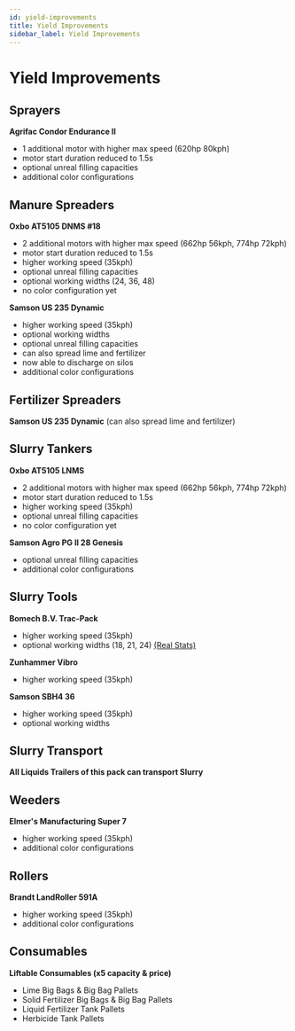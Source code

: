 ```yaml
---
id: yield-improvements
title: Yield Improvements
sidebar_label: Yield Improvements
---
```

# Yield Improvements

## Sprayers

**Agrifac Condor Endurance II**
- 1 additional motor with higher max speed (620hp 80kph)
- motor start duration reduced to 1.5s
- optional unreal filling capacities
- additional color configurations

## Manure Spreaders

**Oxbo AT5105 DNMS #18**
- 2 additional motors with higher max speed (662hp 56kph, 774hp 72kph)
- motor start duration reduced to 1.5s
- higher working speed (35kph)
- optional unreal filling capacities
- optional working widths (24, 36, 48)
- no color configuration yet

**Samson US 235 Dynamic**
- higher working speed (35kph)
- optional working widths
- optional unreal filling capacities
- can also spread lime and fertilizer
- now able to discharge on silos
- additional color configurations

## Fertilizer Spreaders

**Samson US 235 Dynamic** (can also spread lime and fertilizer)

## Slurry Tankers

**Oxbo AT5105 LNMS**
- 2 additional motors with higher max speed (662hp 56kph, 774hp 72kph)
- motor start duration reduced to 1.5s
- higher working speed (35kph)
- optional unreal filling capacities
- no color configuration yet

**Samson Agro PG II 28 Genesis**
- optional unreal filling capacities
- additional color configurations

## Slurry Tools

**Bomech B.V. Trac-Pack**
- higher working speed (35kph)
- optional working widths (18, 21, 24) [(Real Stats)](https://www.bomech.nl/producten/trac-pack/)

**Zunhammer Vibro**
- higher working speed (35kph)

**Samson SBH4 36**
- higher working speed (35kph)
- optional working widths

## Slurry Transport

**All Liquids Trailers of this pack can transport Slurry**

## Weeders

**Elmer's Manufacturing Super 7**
- higher working speed (35kph)
- additional color configurations

## Rollers

**Brandt LandRoller 591A**
- higher working speed (35kph)
- additional color configurations

## Consumables

**Liftable Consumables (x5 capacity & price)**
- Lime Big Bags & Big Bag Pallets
- Solid Fertilizer Big Bags & Big Bag Pallets
- Liquid Fertilizer Tank Pallets
- Herbicide Tank Pallets
